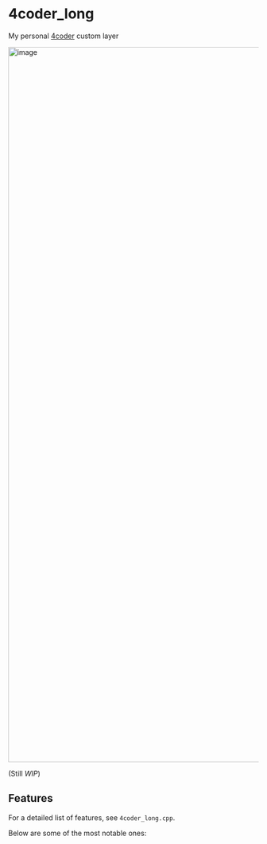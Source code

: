 # 4coder_long
My personal [4coder](https://github.com/4coder-archive/4coder) custom layer

 <img width="2560" height="1440" alt="image" src="https://github.com/user-attachments/assets/462a03f2-4891-41f1-9e95-1d9621841612" />

(Still _WIP_)

## Features
For a detailed list of features, see `4coder_long.cpp`.

Below are some of the most notable ones:
